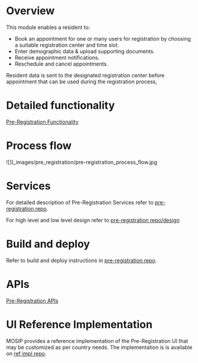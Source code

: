 # Overview
This module enables a resident to:
* Book an appointment for one or many users for registration by choosing a suitable registration center and time slot.
* Enter demographic data & upload supporting documents.
* Receive appointment notifications.
* Reschedule and cancel appointments.

Resident data is sent to the designated registration center before appointment that can be used during the registration process,

# Detailed functionality
[Pre-Registration Functionality](Pre-Registration-Functionality.md)

# Process flow

![](_images/pre_registration/pre-registration_process_flow.jpg
# Services
For detailed description of Pre-Registration Services refer to [pre-registration repo](https://github.com/mosip/pre-registration).

For high level and low level design refer to [pre-registration repo/design](https://github.com/mosip/pre-registration/design)

# Build and deploy
Refer to build and deploy instructions in [pre-registration repo](https://github.com/mosip/pre-registration).

# APIs
[Pre-Registration APIs](Pre-Registration-APIs.md)

# UI Reference Implementation
MOSIP provides a reference implementation of the Pre-Registration UI that may be customized as per country needs. The implementation is is available on [ref impl repo](https://github.com/mosip/mosip-ref-impl).

